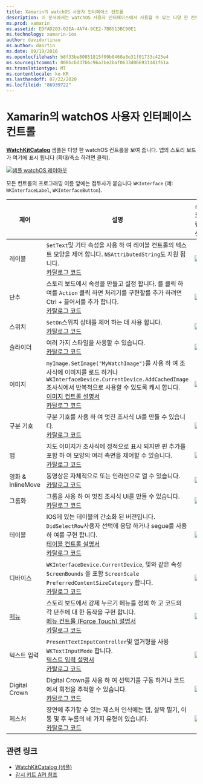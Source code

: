 ```yaml
---
title: Xamarin의 watchOS 사용자 인터페이스 컨트롤
description: 이 문서에서는 watchOS 사용자 인터페이스에서 사용할 수 있는 다양 한 컨트롤에 대해 설명 합니다. 레이블, 단추, 스위치, 슬라이더, 이미지, 구분 기호, 지도 등에 대 한 설명을 제공 합니다.
ms.prod: xamarin
ms.assetid: EDFAD203-02EA-4A74-9CE2-7B8513BC90E1
ms.technology: xamarin-ios
author: davidortinau
ms.author: daortin
ms.date: 09/19/2016
ms.openlocfilehash: b8f33be80851815f00b0460a8e31f01733c425e4
ms.sourcegitcommit: 008bcbd37b6c96a7be2baf0633d066931d41f61a
ms.translationtype: MT
ms.contentlocale: ko-KR
ms.lasthandoff: 07/22/2020
ms.locfileid: "86939722"
---
```

# <a name="watchos-user-interface-controls-in-xamarin"></a>Xamarin의 watchOS 사용자 인터페이스 컨트롤

[**WatchKitCatalog**](https://github.com/xamarin/monotouch-samples/tree/master/watchOS/WatchKitCatalog) 샘플은 다양 한 watchOS 컨트롤을 보여 줍니다. 앱의 스토리 보드가 여기에 표시 됩니다 (확대/축소 하려면 클릭).

[![샘플 watchOS 레이아웃](images/storyboard-sml.png)](images/storyboard.png#lightbox)

모든 컨트롤의 프로그래밍 이름 앞에는 접두사가 붙습니다 `WKInterface` (예: `WKInterfaceLabel`, `WKInterfaceButton`).

|제어|설명|스크린샷|
|---|---|---|
|레이블|`SetText`및 기타 속성을 사용 하 여 레이블 컨트롤의 텍스트 모양을 제어 합니다. `NSAttributedString`도 지원 됩니다.<br />[카탈로그 코드](https://github.com/xamarin/ios-samples/blob/master/watchOS/WatchKitCatalog/WatchKit3Extension/LabelDetailController.cs)|![](Images/label.png)|
|단추|스토리 보드에서 속성을 만들고 설정 합니다. 를 클릭 하 여를 `Action` 클릭 하면 처리기를 구현할를 추가 하려면 Ctrl + 끌어서를 추가 합니다.<br />[카탈로그 코드](https://github.com/xamarin/ios-samples/blob/master/watchOS/WatchKitCatalog/WatchKit3Extension/ButtonDetailController.cs)|![](Images/button.png)|
|스위치|`SetOn`스위치 상태를 제어 하는 데 사용 합니다.<br />[카탈로그 코드](https://github.com/xamarin/ios-samples/blob/master/watchOS/WatchKitCatalog/WatchKit3Extension/SwitchDetailController.cs)|![](Images/switch.png)|
|슬라이더|여러 가지 스타일을 사용할 수 있습니다.<br />[카탈로그 코드](https://github.com/xamarin/ios-samples/blob/master/watchOS/WatchKitCatalog/WatchKit3Extension/SliderDetailController.cs)|![](Images/slider.png)|
|이미지|`myImage.SetImage("MyWatchImage")`를 사용 하 여 조사식에 이미지를 로드 하거나 `WKInterfaceDevice.CurrentDevice.AddCachedImage` 조사식에서 반복적으로 사용할 수 있도록 캐시 합니다.<br />[이미지 컨트롤 설명서](~/ios/watchos/user-interface/image.md)<br />[카탈로그 코드](https://github.com/xamarin/ios-samples/blob/master/watchOS/WatchKitCatalog/WatchKit3Extension/ImageDetailController.cs)|![](Images/image.png)|
|구분 기호|구분 기호를 사용 하 여 멋진 조사식 Ui를 만들 수 있습니다.<br />[카탈로그 코드](https://github.com/xamarin/ios-samples/blob/master/watchOS/WatchKitCatalog/WatchKit3Extension/SeparatorDetailController.cs)|![](Images/separator.png)| 
|맵|지도 이미지가 조사식에 정적으로 표시 되지만 핀 추가를 포함 하 여 모양의 여러 측면을 제어할 수 있습니다.<br />[카탈로그 코드](https://github.com/xamarin/ios-samples/blob/master/watchOS/WatchKitCatalog/WatchKit3Extension/MapDetailController.cs)|![](Images/map.png)|
|영화 & InlineMove|동영상은 자체적으로 또는 인라인으로 열 수 있습니다.<br />[카탈로그 코드](https://github.com/xamarin/ios-samples/blob/master/watchOS/WatchKitCatalog/WatchKit3Extension/MovieDetailController.cs)|![](Images/movie.png)|
|그룹화|그룹을 사용 하 여 멋진 조사식 Ui를 만들 수 있습니다.<br />[카탈로그 코드](https://github.com/xamarin/ios-samples/blob/master/watchOS/WatchKitCatalog/WatchKit3Extension/GroupDetailController.cs)|![](Images/group.png)|
|테이블|IOS에 있는 테이블의 간소화 된 버전입니다. `DidSelectRow`사용자 선택에 응답 하거나 segue를 사용 하 여를 구현 합니다.<br />[테이블 컨트롤 설명서](~/ios/watchos/user-interface/table.md)<br />[카탈로그 코드](https://github.com/xamarin/ios-samples/blob/master/watchOS/WatchKitCatalog/WatchKit3Extension/Table%20Detail%20Controller/TableDetailController.cs)|![](Images/table.png)|
|디바이스|`WKInterfaceDevice.CurrentDevice`, 및와 같은 속성 `ScreenBounds` 을 포함 `ScreenScale` `PreferredContentSizeCategory` 합니다.<br />[카탈로그 코드](https://github.com/xamarin/ios-samples/blob/master/watchOS/WatchKitCatalog/WatchKit3Extension/DeviceDetailController.cs)|![](Images/device.png)|
|[메뉴](~/ios/watchos/user-interface/menu.md)|스토리 보드에서 강제 누르기 메뉴를 정의 하 고 코드의 각 단추에 대 한 동작을 구현 합니다.<br />[메뉴 컨트롤 (Force Touch) 설명서](~/ios/watchos/user-interface/menu.md)<br />[카탈로그 코드](https://github.com/xamarin/ios-samples/blob/master/watchOS/WatchKitCatalog/WatchKit3Extension/ControllerDetailController.cs)|![](Images/controller.png)|
|텍스트 입력|`PresentTextInputController`및 열거형을 사용 `WKTextInputMode` 합니다.<br />[텍스트 입력 설명서](~/ios/watchos/user-interface/text-input.md)<br />[카탈로그 코드](https://github.com/xamarin/ios-samples/blob/master/watchOS/WatchKitCatalog/WatchKit3Extension/TextInputController.cs)|![](Images/textinput.png)|
|Digital Crown|Digital Crown를 사용 하 여 선택기를 구동 하거나 코드에서 회전을 추적할 수 있습니다.<br />[카탈로그 코드](https://github.com/xamarin/ios-samples/blob/master/watchOS/WatchKitCatalog/WatchKit3Extension/CrownDetailController.cs)|![](Images/digital-crown.png)|
|제스처|장면에 추가할 수 있는 제스처 인식에는 탭, 살짝 밀기, 이동 및 후 누름의 네 가지 유형이 있습니다.<br />[카탈로그 코드](https://github.com/xamarin/ios-samples/blob/master/watchOS/WatchKitCatalog/WatchKit3Extension/GestureDetailController.cs)|![](Images/gestures.png)|

## <a name="related-links"></a>관련 링크

- [WatchKitCatalog (샘플)](https://docs.microsoft.com/samples/xamarin/ios-samples/watchos-watchkitcatalog)
- [감시 키트 API 참조](xref:WatchKit)
